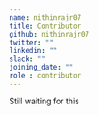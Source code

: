 ```yaml
---
name: nithinrajr07
title: Contributor
github: nithinrajr07
twitter: ""
linkedin: ""
slack: ""
joining_date: ""
role : contributor
---
```


Still waiting for this
